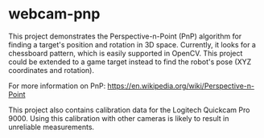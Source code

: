 # webcam-pnp

This project demonstrates the Perspective-n-Point (PnP) algorithm for finding a target's position and rotation in 3D space. Currently, it looks for a chessboard pattern, which is easily supported in OpenCV. This project could be extended to a game target instead to find the robot's pose (XYZ coordinates and rotation).

For more information on PnP:
https://en.wikipedia.org/wiki/Perspective-n-Point

This project also contains calibration data for the Logitech Quickcam Pro 9000. Using this calibration with other cameras is likely to result in unreliable measurements.
